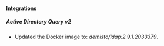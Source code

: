 
#### Integrations

##### Active Directory Query v2

- Updated the Docker image to: *demisto/ldap:2.9.1.2033379*.

